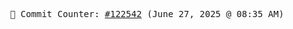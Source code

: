 <p align="center">
    <samp>
        📮 Commit Counter: <a href="https://github.com/Javascript-void0/Javascript-void0/commits/main">#122542</a> (June 27, 2025 @ 08:35 AM)
    </samp>
</p>